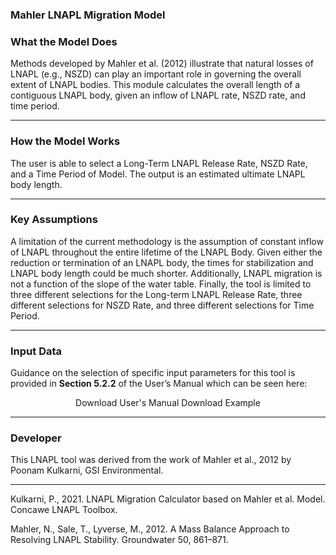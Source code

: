 <h3> Mahler LNAPL Migration Model </h3> 

<h3> What the Model Does </h3>   

Methods developed by Mahler et al. (2012) illustrate that natural losses of LNAPL (e.g., NSZD) can play an important role in governing the overall extent of LNAPL bodies.  This module calculates the overall length of a contiguous LNAPL body, given an inflow of LNAPL rate, NSZD rate, and time period.  

<hr class="featurette-divider">

<h3> How the Model Works </h3>

The user is able to select a Long-Term LNAPL Release Rate, NSZD Rate, and a Time Period of Model. The output is an estimated ultimate LNAPL body length.  

<hr class="featurette-divider">

<h3> Key Assumptions </h3>  

A limitation of the current methodology is the assumption of constant inflow of LNAPL throughout the entire lifetime of the LNAPL Body. Given either the reduction or termination of an LNAPL body, the times for stabilization and LNAPL body length could be much shorter. Additionally, LNAPL migration is not a function of the slope of the water table. Finally, the tool is limited to three different selections for the Long-term LNAPL Release Rate, three different selections for NSZD Rate, and three different selections for Time Period.

<hr class="featurette-divider">

<h3>Input Data</h3>

Guidance on the selection of specific input parameters for this tool is provided in <b>Section 5.2.2</b> of the User’s Manual which can be seen here:

<div style = "text-align:center;">
<a class="btn btn-default btn btn-default shiny-download-link shiny-bound-output button1" onclick="window.open('https://www.concawe.eu/wp-content/uploads/Rpt_5-22.pdf#page=35')" role="button">Download User's Manual</a>
<a class="btn btn-default btn btn-default shiny-download-link shiny-bound-output button1" onclick="window.open('03_LNAPL-Migration/Tier-2/LNAPL_Mahler_Model_Example.pdf')" role="button">Download Example</a>
</div>

<hr class="featurette-divider">

<h3> Developer </h3>  

This LNAPL tool was derived from the work of Mahler et al., 2012 by Poonam Kulkarni, GSI Environmental.

<hr class="featurette-divider">

Kulkarni, P., 2021.  LNAPL Migration Calculator based on Mahler et al. Model.  Concawe LNAPL Toolbox.

Mahler, N., Sale, T., Lyverse, M., 2012. A Mass Balance Approach to Resolving LNAPL Stability. Groundwater 50, 861–871.